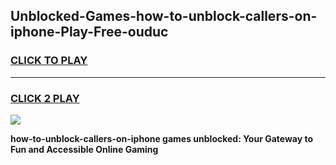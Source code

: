 
## Unblocked-Games-how-to-unblock-callers-on-iphone-Play-Free-ouduc
<h3>
<a href="https://premium76.site?title=how-to-unblock-callers-on-iphone&ref=23A">CLICK TO PLAY</a></h3>
<hr>

<h3>
<a href="https://premium76.site?title=how-to-unblock-callers-on-iphone&ref=23A">CLICK 2 PLAY</a>
  
</h3>

<a href="https://premium76.site?title=how-to-unblock-callers-on-iphone&ref=23A"><img src="https://clearcache.store/games.png"></a>


**how-to-unblock-callers-on-iphone games unblocked: Your Gateway to Fun and Accessible Online Gaming**
